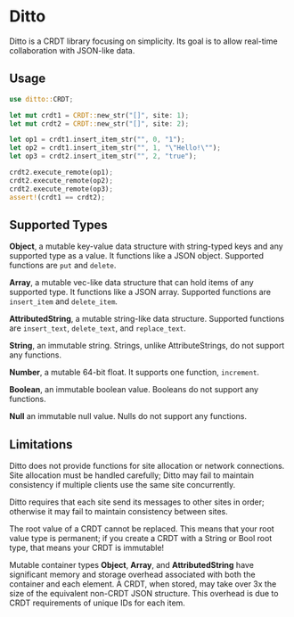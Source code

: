 Ditto
=====

Ditto is a CRDT library focusing on simplicity. Its goal is to allow real-time collaboration with JSON-like data.

## Usage

```rust
use ditto::CRDT;

let mut crdt1 = CRDT::new_str("[]", site: 1);
let mut crdt2 = CRDT::new_str("[]", site: 2);

let op1 = crdt1.insert_item_str("", 0, "1");
let op2 = crdt1.insert_item_str("", 1, "\"Hello!\"");
let op3 = crdt2.insert_item_str("", 2, "true");

crdt2.execute_remote(op1);
crdt2.execute_remote(op2);
crdt2.execute_remote(op3);
assert!(crdt1 == crdt2);
```

## Supported Types

**Object**, a mutable key-value data structure with string-typed keys and any supported type as a value. It functions like a JSON object. Supported functions are `put` and `delete`.

**Array**, a mutable vec-like data structure that can hold items of any supported type. It functions like a JSON array. Supported functions are `insert_item` and `delete_item`.

**AttributedString**, a mutable string-like data structure. Supported functions are `insert_text`, `delete_text`, and `replace_text`.

**String**, an immutable string. Strings, unlike AttributeStrings, do not support any functions.

**Number**, a mutable 64-bit float. It supports one function, `increment`.

**Boolean**, an immutable boolean value. Booleans do not support any functions.

**Null** an immutable null value. Nulls do not support any functions.

## Limitations

Ditto does not provide functions for site allocation or network connections. Site allocation must be handled carefully; Ditto may fail to maintain consistency if multiple clients use the same site concurrently.

Ditto requires that each site send its messages to other sites in order; otherwise it may fail to maintain consistency between sites.

The root value of a CRDT cannot be replaced. This means that your root value type is permanent; if you create a CRDT with a String or Bool root type, that means your CRDT is immutable!

Mutable container types **Object**, **Array**, and **AttributedString** have significant memory and storage overhead associated with both the container and each element. A CRDT, when stored, may take over 3x the size of the equivalent non-CRDT JSON structure. This overhead is due to CRDT requirements of unique IDs for each item.
